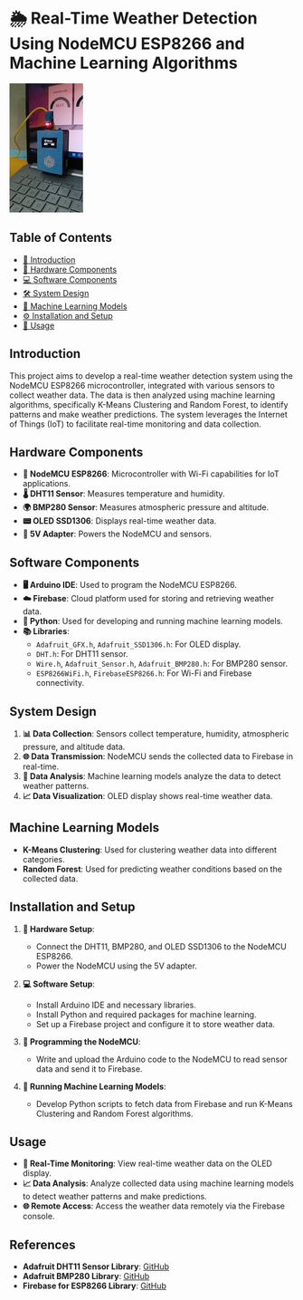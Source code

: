# 🌦️ Real-Time Weather Detection Using NodeMCU ESP8266 and Machine Learning Algorithms
![Weather Station](https://github.com/ahmadsyahdirizmi/IoT-ML-Weather-Station/blob/e9b504849005c4642f8a61f8c94a9e77e744c5c2/Asset/1718038134155.jpg)

## Table of Contents
- [📌 Introduction](#introduction)
- [🔧 Hardware Components](#hardware-components)
- [💻 Software Components](#software-components)
- [🛠️ System Design](#system-design)
- [🤖 Machine Learning Models](#machine-learning-models)
- [⚙️ Installation and Setup](#installation-and-setup)
- [🚀 Usage](#usage)

## Introduction

This project aims to develop a real-time weather detection system using the NodeMCU ESP8266 microcontroller, integrated with various sensors to collect weather data. The data is then analyzed using machine learning algorithms, specifically K-Means Clustering and Random Forest, to identify patterns and make weather predictions. The system leverages the Internet of Things (IoT) to facilitate real-time monitoring and data collection.

## Hardware Components

- **🔌 NodeMCU ESP8266**: Microcontroller with Wi-Fi capabilities for IoT applications.
- **🌡️ DHT11 Sensor**: Measures temperature and humidity.
- **🌍 BMP280 Sensor**: Measures atmospheric pressure and altitude.
- **📟 OLED SSD1306**: Displays real-time weather data.
- **🔋 5V Adapter**: Powers the NodeMCU and sensors.

## Software Components

- **🖥️ Arduino IDE**: Used to program the NodeMCU ESP8266.
- **☁️ Firebase**: Cloud platform used for storing and retrieving weather data.
- **🐍 Python**: Used for developing and running machine learning models.
- **📚 Libraries**:
  - `Adafruit_GFX.h`, `Adafruit_SSD1306.h`: For OLED display.
  - `DHT.h`: For DHT11 sensor.
  - `Wire.h`, `Adafruit_Sensor.h`, `Adafruit_BMP280.h`: For BMP280 sensor.
  - `ESP8266WiFi.h`, `FirebaseESP8266.h`: For Wi-Fi and Firebase connectivity.

## System Design

1. **📊 Data Collection**: Sensors collect temperature, humidity, atmospheric pressure, and altitude data.
2. **🌐 Data Transmission**: NodeMCU sends the collected data to Firebase in real-time.
3. **🧠 Data Analysis**: Machine learning models analyze the data to detect weather patterns.
4. **📈 Data Visualization**: OLED display shows real-time weather data.

## Machine Learning Models

- **K-Means Clustering**: Used for clustering weather data into different categories.
- **Random Forest**: Used for predicting weather conditions based on the collected data.

## Installation and Setup

1. **🔧 Hardware Setup**:
   - Connect the DHT11, BMP280, and OLED SSD1306 to the NodeMCU ESP8266.
   - Power the NodeMCU using the 5V adapter.

2. **💻 Software Setup**:
   - Install Arduino IDE and necessary libraries.
   - Install Python and required packages for machine learning.
   - Set up a Firebase project and configure it to store weather data.

3. **📲 Programming the NodeMCU**:
   - Write and upload the Arduino code to the NodeMCU to read sensor data and send it to Firebase.

4. **🧠 Running Machine Learning Models**:
   - Develop Python scripts to fetch data from Firebase and run K-Means Clustering and Random Forest algorithms.

## Usage

- **🔄 Real-Time Monitoring**: View real-time weather data on the OLED display.
- **📈 Data Analysis**: Analyze collected data using machine learning models to detect weather patterns and make predictions.
- **🌐 Remote Access**: Access the weather data remotely via the Firebase console.

## References

- **Adafruit DHT11 Sensor Library**: [GitHub](https://github.com/adafruit/DHT-sensor-library)
- **Adafruit BMP280 Library**: [GitHub](https://github.com/adafruit/Adafruit_BMP280_Library)
- **Firebase for ESP8266 Library**: [GitHub](https://github.com/mobizt/Firebase-ESP8266)
